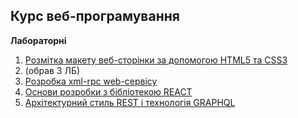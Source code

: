 ## Курс веб-програмування
**Лабораторні**
1. [Розмітка макету веб-сторінки за допомогою HTML5 та CSS3](lab1/docs/README.md)
2. (обрав 3 ЛБ)
3. [Pозробка xml-rpc web-сервісу](lab3/docs/README.md)
4. [Основи розробки з бібліотекою REACT](lab4/docs/README.md)
5. [Архітектурний стиль  REST і технологія GRAPHQL](lab5/docs/README.md)
